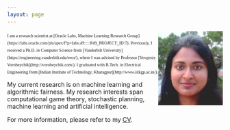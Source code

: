 ```yaml
---
layout: page
---
```


<img style="float: right;" src="assets/img/picture_profile.JPG" width="30%" height="30%">
<span style="font-family: 'Bebas Neue'; font-size: 10px;">I am a research scientist at [Oracle Labs, Machine Learning Research Group](https://labs.oracle.com/pls/apex/f?p=labs:49:::::P49_PROJECT_ID:7).  Previously, I received a Ph.D. in Computer Science from [Vanderbilt University](https://engineering.vanderbilt.edu/eecs/), where I was advised by Professor [Yevgeniy Vorobeychik](http://vorobeychik.com/). I graduated with B.Tech. in Electrical Engineering from [Indian Institute of Technology, Kharagpur](http://www.iitkgp.ac.in/).</span>

My current research is on machine learning and algorithmic fairness. My research interests span computational game theory, stochastic planning, machine learning and artificial intelligence.

For more information, please refer to my [CV](http://swetapanda.github.io/files/CV_Sweta_Panda.pdf). 



